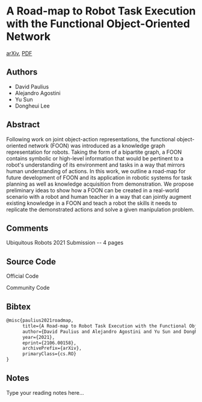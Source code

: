 
# A Road-map to Robot Task Execution with the Functional Object-Oriented Network

[arXiv](https://arxiv.org/abs/2106.0158), [PDF](https://arxiv.org/pdf/2106.0158.pdf)

## Authors

- David Paulius
- Alejandro Agostini
- Yu Sun
- Dongheui Lee

## Abstract

Following work on joint object-action representations, the functional object-oriented network (FOON) was introduced as a knowledge graph representation for robots. Taking the form of a bipartite graph, a FOON contains symbolic or high-level information that would be pertinent to a robot's understanding of its environment and tasks in a way that mirrors human understanding of actions. In this work, we outline a road-map for future development of FOON and its application in robotic systems for task planning as well as knowledge acquisition from demonstration. We propose preliminary ideas to show how a FOON can be created in a real-world scenario with a robot and human teacher in a way that can jointly augment existing knowledge in a FOON and teach a robot the skills it needs to replicate the demonstrated actions and solve a given manipulation problem.

## Comments

Ubiquitous Robots 2021 Submission -- 4 pages

## Source Code

Official Code



Community Code



## Bibtex

```tex
@misc{paulius2021roadmap,
      title={A Road-map to Robot Task Execution with the Functional Object-Oriented Network}, 
      author={David Paulius and Alejandro Agostini and Yu Sun and Dongheui Lee},
      year={2021},
      eprint={2106.00158},
      archivePrefix={arXiv},
      primaryClass={cs.RO}
}
```

## Notes

Type your reading notes here...

